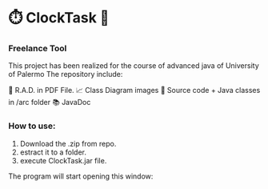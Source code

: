 #   ⏱️ ClockTask 📝
### Freelance Tool

This project has been realized for the course of advanced java of University of Palermo
The repository include:

📄 R.A.D. in PDF File.
📈 Class Diagram images
🔨 Source code + Java classes in /arc folder
📚 JavaDoc

### How to use:

1) Download the .zip from repo.
2) estract it to a folder.
3) execute ClockTask.jar file.

The program will start opening this window:
